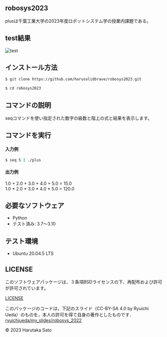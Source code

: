 ## robosys2023

plusは千葉工業大学の2023年度ロボットシステム学の授業内課題である。

## test結果

![test](https://github.com/harusolidbrave/robosys2023/actions/workflows/test.yml/badge.svg)

## インストール方法
```bash
$ git clone https://github.com/harusolidbrave/robosys2023.git
```
```bash
$ cd robosys2023
```

## コマンドの説明

seqコマンドを使い指定された数字の級数と階上の式と結果を表示します。

## コマンドを実行

#### 入力例

```bash
$ seq 5 | ./plus
```

#### 出力例

1.0 + 2.0 + 3.0 + 4.0 + 5.0 = 15.0  
1.0 * 2.0 * 3.0 * 4.0 * 5.0 = 120.0

## 必要なソフトウェア
* Python
* テスト済み: 3.7〜3.10

## テスト環境
* Ubuntu 20.04.5 LTS

## LICENSE

このソフトウェアパッケージは、３条項BSDライセンスの下、再配布および許可が許可されています。

[LICENSE](https://github.com/harusolidbrave/robosys2023/blob/main/license)

このパッケージのコードは，下記のスライド（CC-BY-SA 4.0 by Ryuichi Ueda）のものを，本人の許可を得て自身の著作としたものです．
[ryuichiueda/my_slides/robosys_2022](https://github.com/ryuichiueda/my_slides/tree/master/robosys_2022)

© 2023 Harutaka Sato
